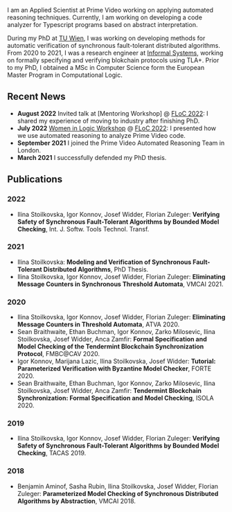 I am an Applied Scientist at Prime Video working on applying automated reasoning techniques. Currently, I am working on developing a code analyzer for Typescript programs based on abstract interpretation.

During my PhD at [TU Wien](https://forsyte.at/), I was working on developing methods for automatic verification of synchronous fault-tolerant distributed algorithms. From 2020 to 2021, I was a research engineer at [Informal Systems](https://informal.systems/), working on formally specifying and verifying blokchain protocols using TLA+. Prior to my PhD, I obtained a MSc in Computer Science form the European Master Program in Computational Logic.

## Recent News

 - **August 2022** Invited talk at [Mentoring Workshop] @ [FLoC 2022](https://www.floc2022.org/): I shared my experience of moving to industry after finishing PhD. 
 - **July 2022** [Women in Logic Workshop](https://sites.google.com/g.uporto.pt/wil2022) @ [FLoC 2022](https://www.floc2022.org/): I presented how we use automated reasoning to analyze Prime Video code.
 - **September 2021** I joined the Prime Video Automated Reasoning Team in London.
 - **March 2021** I successfully defended my PhD thesis.

## Publications 

### 2022
- Ilina Stoilkovska, Igor Konnov, Josef Widder, Florian Zuleger:
**Verifying Safety of Synchronous Fault-Tolerant Algorithms by Bounded Model Checking**, Int. J. Softw. Tools Technol. Transf.

### 2021
- Ilina Stoilkovska: 
**Modeling and Verification of Synchronous Fault-Tolerant Distributed Algorithms**, PhD Thesis.
- Ilina Stoilkovska, Igor Konnov, Josef Widder, Florian Zuleger:
**Eliminating Message Counters in Synchronous Threshold Automata**, VMCAI 2021.

### 2020
- Ilina Stoilkovska, Igor Konnov, Josef Widder, Florian Zuleger:
**Eliminating Message Counters in Threshold Automata**, ATVA 2020.
- Sean Braithwaite, Ethan Buchman, Igor Konnov, Zarko Milosevic, Ilina Stoilkovska, Josef Widder, Anca Zamfir:
**Formal Specification and Model Checking of the Tendermint Blockchain Synchronization Protocol**, FMBC@CAV 2020.
- Igor Konnov, Marijana Lazic, Ilina Stoilkovska, Josef Widder:
**Tutorial: Parameterized Verification with Byzantine Model Checker**, FORTE 2020.
- Sean Braithwaite, Ethan Buchman, Igor Konnov, Zarko Milosevic, Ilina Stoilkovska, Josef Widder, Anca Zamfir:
**Tendermint Blockchain Synchronization: Formal Specification and Model Checking**, ISOLA 2020.

### 2019
- Ilina Stoilkovska, Igor Konnov, Josef Widder, Florian Zuleger: 
**Verifying Safety of Synchronous Fault-Tolerant Algorithms by Bounded Model Checking**, TACAS 2019.

### 2018

- Benjamin Aminof, Sasha Rubin, Ilina Stoilkovska, Josef Widder, Florian Zuleger:
**Parameterized Model Checking of Synchronous Distributed Algorithms by Abstraction**, VMCAI 2018.

<!-- 

## Header 2

> This is a blockquote following a header.
>
> When something is important enough, you do it even if the odds are not in your favor.

### Header 3

```js
// Javascript code with syntax highlighting.
var fun = function lang(l) {
  dateformat.i18n = require('./lang/' + l)
  return true;
}
```

```ruby
# Ruby code with syntax highlighting
GitHubPages::Dependencies.gems.each do |gem, version|
  s.add_dependency(gem, "= #{version}")
end
```

#### Header 4

*   This is an unordered list following a header.
*   This is an unordered list following a header.
*   This is an unordered list following a header.

##### Header 5

1.  This is an ordered list following a header.
2.  This is an ordered list following a header.
3.  This is an ordered list following a header.

###### Header 6

| head1        | head two          | three |
|:-------------|:------------------|:------|
| ok           | good swedish fish | nice  |
| out of stock | good and plenty   | nice  |
| ok           | good `oreos`      | hmm   |
| ok           | good `zoute` drop | yumm  |

### There's a horizontal rule below this.

* * *

### Here is an unordered list:

*   Item foo
*   Item bar
*   Item baz
*   Item zip

### And an ordered list:

1.  Item one
1.  Item two
1.  Item three
1.  Item four

### And a nested list:

- level 1 item
  - level 2 item
  - level 2 item
    - level 3 item
    - level 3 item
- level 1 item
  - level 2 item
  - level 2 item
  - level 2 item
- level 1 item
  - level 2 item
  - level 2 item
- level 1 item

### Small image

![Octocat](https://github.githubassets.com/images/icons/emoji/octocat.png)

### Large image

![Branching](https://guides.github.com/activities/hello-world/branching.png)


### Definition lists can be used with HTML syntax.

<dl>
<dt>Name</dt>
<dd>Godzilla</dd>
<dt>Born</dt>
<dd>1952</dd>
<dt>Birthplace</dt>
<dd>Japan</dd>
<dt>Color</dt>
<dd>Green</dd>
</dl>

```
Long, single-line code blocks should not wrap. They should horizontally scroll if they are too long. This line should be long enough to demonstrate this.
```

```
The final element.
```
 -->
